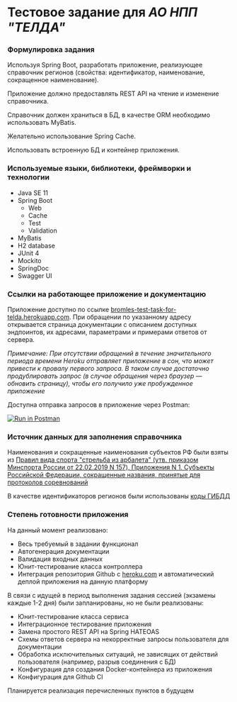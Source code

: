 # Тестовое задание для _АО НПП "ТЕЛДА"_

### Формулировка задания

Используя Spring Boot, разработать приложение, реализующее справочник регионов 
(свойства: идентификатор, наименование, сокращенное наименование). 

Приложение должно предоставлять REST API на чтение и изменение справочника.

Справочник должен храниться в БД, в качестве ORM необходимо использовать MyBatis.

Желательно использование Spring Cache.

Использовать встроенную БД и контейнер приложения.

### Используемые языки, библиотеки, фреймворки и технологии

*   Java SE 11
*   Spring Boot
    * Web
    * Cache
    * Test
    * Validation
*   MyBatis
*   H2 database
*   JUnit 4
*   Mockito
*   SpringDoc
*   Swagger UI

### Ссылки на работающее приложение и документацию

Приложение доступно по ссылке [bromles-test-task-for-telda.herokuapp.com](https://bromles-test-task-for-telda.herokuapp.com).
При обращении по указанному адресу открывается страница документации с описанием доступных эндпоинтов, их адресами, параметрами и примерами ответов от сервера.

_Примечание: При отсутствии обращений в течение значительного периода времени Heroku отправляет приложение в сон, что может привести к провалу первого запроса. 
В таком случае достаточно продублировать запрос (в случае обращения через браузер — обновить страницу), чтобы его получило уже пробужденное приложение_

Доступна отправка запросов в приложение через Postman:

[![Run in Postman](https://run.pstmn.io/button.svg)](https://app.getpostman.com/run-collection/b96669d3587306dfd6fd)

### Источник данных для заполнения справочника

Наименования и сокращенные наименования субъектов РФ были взяты из [Правил вида спорта "стрельба из арбалета" (утв. приказом Минспорта России от 22.02.2019 N 157),
Приложения N 1. Субъекты Российской Федерации, сокращенные названия, принятые для протоколов соревнований](https://sudact.ru/law/pravila-vida-sporta-strelba-iz-arbaleta-utv/prilozhenie-n-1/)

В качестве идентификаторов регионов были использованы [коды ГИБДД](https://ru.wikipedia.org/wiki/%D0%9A%D0%BE%D0%B4%D1%8B_%D1%81%D1%83%D0%B1%D1%8A%D0%B5%D0%BA%D1%82%D0%BE%D0%B2_%D0%A0%D0%BE%D1%81%D1%81%D0%B8%D0%B9%D1%81%D0%BA%D0%BE%D0%B9_%D0%A4%D0%B5%D0%B4%D0%B5%D1%80%D0%B0%D1%86%D0%B8%D0%B8)

### Степень готовности приложения

На данный момент реализовано:
*   Весь требуемый в задании функционал
*   Автогенерация документации
*   Валидация входных данных 
*   Юнит-тестирование класса контроллера
*   Интеграция репозитория Github с [heroku.com](https://heroku.com) и автоматический деплой приложения на данную платформу

В связи с идущей в период выполнения задания сессией (экзамены каждые 1-2 дня) были запланированы, но не были реализованы:

*   Юнит-тестирование класса сервиса
*   Интеграционное тестирование приложения
*   Замена простого REST API на Spring HATEOAS
*   Схемы ответов сервера на некорректные запросы пользователя для документации
*   Обработка исключительных ситуаций, не зависящих от действий пользователя (например, разрыв соединения с БД)
*   Конфигурация для создания Docker-контейнера из приложения
*   Конфигурация для Github CI

Планируется реализация перечисленных пунктов в будущем

